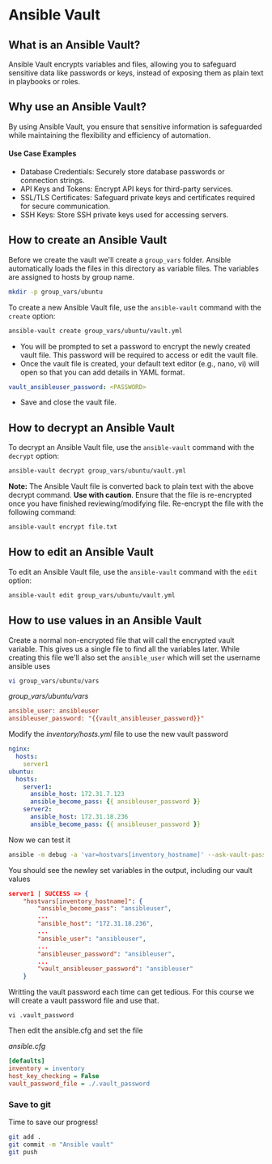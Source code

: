 # Ansible Vault

## What is an Ansible Vault?

Ansible Vault encrypts variables and files, allowing you to safeguard sensitive data like passwords or keys, instead of exposing them as plain text in playbooks or roles.

## Why use an Ansible Vault?

By using Ansible Vault, you ensure that sensitive information is safeguarded while maintaining the flexibility and efficiency of automation.

#### Use Case Examples

- Database Credentials: Securely store database passwords or connection strings.
- API Keys and Tokens: Encrypt API keys for third-party services.
- SSL/TLS Certificates: Safeguard private keys and certificates required for secure communication.
- SSH Keys: Store SSH private keys used for accessing servers.

## How to create an Ansible Vault

Before we create the vault we'll create a `group_vars` folder. Ansible automatically loads the files in this directory as variable files. The variables are assigned to hosts by group name.

```bash
mkdir -p group_vars/ubuntu
```

To create a new Ansible Vault file, use the `ansible-vault` command with the `create` option:

```bash
ansible-vault create group_vars/ubuntu/vault.yml
```

- You will be prompted to set a password to encrypt the newly created vault file. This password will be required to access or edit the vault file.
- Once the vault file is created, your default text editor (e.g., nano, vi) will open so that you can add details in YAML format.

```yaml
vault_ansibleuser_password: <PASSWORD>
```

- Save and close the vault file.


## How to decrypt an Ansible Vault

To decrypt an Ansible Vault file, use the `ansible-vault` command with the `decrypt` option:

```bash
ansible-vault decrypt group_vars/ubuntu/vault.yml
```

**Note:** The Ansible Vault file is converted back to plain text with the above decrypt command. **Use with caution**. Ensure that the file is re-encrypted once you have finished reviewing/modifying file. Re-encrypt the file with the following command:

```bash
ansible-vault encrypt file.txt
```


## How to edit an Ansible Vault

To edit an Ansible Vault file, use the `ansible-vault` command with the `edit` option:

```bash
ansible-vault edit group_vars/ubuntu/vault.yml
```
## How to use values in an Ansible Vault

Create a normal non-encrypted file that will call the encrypted vault variable. This gives us a single file to find all the variables later. While creating this file we'll also set the `ansible_user` which will set the username ansible uses

```bash
vi group_vars/ubuntu/vars
```

*group_vars/ubuntu/vars*
```ini
ansible_user: ansibleuser
ansibleuser_password: "{{vault_ansibleuser_password}}"
```

Modify the *inventory/hosts.yml* file to use the new vault password

```yaml
nginx:
  hosts:
    server1
ubuntu:
  hosts:
    server1:
      ansible_host: 172.31.7.123
      ansible_become_pass: {{ ansibleuser_password }}
    server2:
      ansible_host: 172.31.18.236
      ansible_become_pass: {{ ansibleuser_password }}
```

Now we can test it
```bash
ansible -m debug -a 'var=hostvars[inventory_hostname]' --ask-vault-password ubuntu
```

You should see the newley set variables in the output, including our vault values
```json
server1 | SUCCESS => {
    "hostvars[inventory_hostname]": {
        "ansible_become_pass": "ansibleuser",
        ...
        "ansible_host": "172.31.18.236",
        ...
        "ansible_user": "ansibleuser",
        ...
        "ansibleuser_password": "ansibleuser",
        ...
        "vault_ansibleuser_password": "ansibleuser"
    }
```

Writting the vault password each time can get tedious. For this course we will create a vault password file and use that.

```
vi .vault_password
```

Then edit the ansible.cfg and set the file

*ansible.cfg*
```ini
[defaults]
inventory = inventory
host_key_checking = False
vault_password_file = ./.vault_password
```

### Save to git
Time to save our progress!
```bash
git add .
git commit -m "Ansible vault"
git push

```
